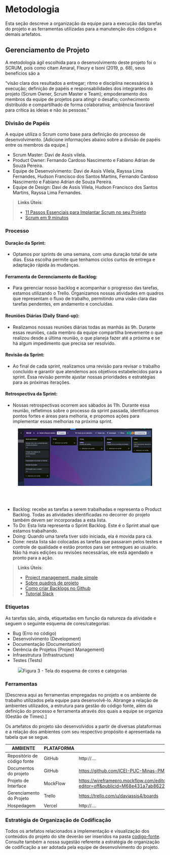 
# Metodologia

Esta seção descreve a organização da equipe para a execução das tarefas do projeto e as ferramentas utilizadas para a manutenção dos códigos e demais artefatos.


## Gerenciamento de Projeto
A metodologia ágil escolhida para o desenvolvimento deste projeto foi o SCRUM, pois como citam Amaral, Fleury e Isoni (2019, p. 68), seus benefícios são a

“visão clara dos resultados a entregar; ritmo e disciplina necessários à execução; definição de papéis e responsabilidades dos integrantes do projeto (Scrum Owner, Scrum Master e Team); empoderamento dos membros da equipe de projetos para atingir o desafio; conhecimento distribuído e compartilhado de forma colaborativa; ambiência favorável para crítica às ideias e não às pessoas.”

### Divisão de Papéis

A equipe utiliza o Scrum como base para definição do processo de desenvolvimento.
[Adicione informações abaixo sobre a divisão de papéis entre os membros da equipe.]
- Scrum Master: Davi de Assis vilela.
- Product Owner: Fernando Cardoso Nascimento e Fabiano Adrian de Souza Pereira.
- Equipe de Desenvolvimento: Davi de Assis Vilela, Rayssa Lima Fernandes, Hudson Francisco dos Santos Martins, Fernando Cardoso Nascimento e Fabiano Adrian de Souza Pereira.
- Equipe de Design: Davi de Assis Vilela, Hudson Francisco dos Santos Martins, Rayssa Lima Fernandes.

> **Links Úteis**:
> - [11 Passos Essenciais para Implantar Scrum no seu 
> Projeto](https://mindmaster.com.br/scrum-11-passos/)
> - [Scrum em 9 minutos](https://www.youtube.com/watch?v=XfvQWnRgxG0)

### Processo

#### Duração da Sprint:
- Optamos por sprints de uma semana, com uma duração total de sete dias. Essa escolha permite que tenhamos ciclos curtos de entrega e adaptação rápida às mudanças.

#### Ferramenta de Gerenciamento de Backlog:
- Para gerenciar nosso backlog e acompanhar o progresso das tarefas, estamos utilizando o Trello. Organizamos nossas atividades em quadros que representam o fluxo de trabalho, permitindo uma visão clara das tarefas pendentes, em andamento e concluídas.

#### Reuniões Diárias (Daily Stand-up):
- Realizamos nossas reuniões diárias todas as manhãs às 9h. Durante essas reuniões, cada membro da equipe compartilha brevemente o que realizou desde a última reunião, o que planeja fazer até a próxima e se há algum impedimento que precisa ser resolvido.

#### Revisão da Sprint:
- Ao final de cada sprint, realizamos uma revisão para revisar o trabalho concluído e garantir que atendemos aos objetivos estabelecidos para a sprint. Essa revisão permite ajustar nossas prioridades e estratégias para as próximas iterações.

#### Retrospectiva da Sprint:
- Nossas retrospectivas ocorrem aos sábados às 11h. Durante essa reunião, refletimos sobre o processo da sprint passada, identificamos pontos fortes e áreas para melhoria, e propomos ações para implementar essas melhorias na próxima sprint.


<figure> 
  <img src="./img/trello.png" />
</figure> 


<br> <br>

- Backlog: recebe as tarefas a serem trabalhadas e representa o Product Backlog. Todas as atividades identificadas no decorrer do projeto também devem ser incorporadas a esta lista. 
- To Do: Esta lista representa o Sprint Backlog. Este é o Sprint atual que estamos trabalhando. 
- Doing: Quando uma tarefa tiver sido iniciada, ela é movida para cá. 
- Done: nesta lista são colocadas as tarefas que passaram pelos testes e controle de qualidade e estão prontos para ser entregues ao usuário. Não há mais edições ou revisões necessárias, ele está agendado e pronto para a ação.

> **Links Úteis**:
> - [Project management, made simple](https://github.com/features/project-management/)
> - [Sobre quadros de projeto](https://docs.github.com/pt/github/managing-your-work-on-github/about-project-boards)
> - [Como criar Backlogs no Github](https://www.youtube.com/watch?v=RXEy6CFu9Hk)
> - [Tutorial Slack](https://slack.com/intl/en-br/)


### Etiquetas
<p>As tarefas são, ainda, etiquetadas em função da natureza da atividade e seguem o seguinte esquema de cores/categorias:</p>

<ul>
  <li>Bug (Erro no código)</li>
  <li>Desenvolvimento (Development)</li>
  <li>Documentação (Documentation)</li>
  <li>Gerência de Projetos (Project Management)</li>
  <li>Infraestrutura (Infrastructure)</li>
  <li>Testes (Tests)</li>
</ul>


<figure> 
  <img src="https://user-images.githubusercontent.com/100447878/164068979-9eed46e1-9b44-461e-ab88-c2388e6767a1.png"
    <figcaption>Figura 3 - Tela do esquema de cores e categorias</figcaption>
</figure> 
  
### Ferramentas

[Descreva aqui as ferramentas empregadas no projeto e os ambiente de trabalho utilizados pela  equipe para desenvolvê-lo. Abrange a relação de ambientes utilizados, a estrutura para gestão do código fonte, além da definição do processo e ferramenta através dos quais a equipe se organiza (Gestão de Times).]

Os artefatos do projeto são desenvolvidos a partir de diversas plataformas e a relação dos ambientes com seu respectivo propósito é apresentada na tabela que se segue.

| AMBIENTE                            | PLATAFORMA                         | LINK DE ACESSO                         |
|-------------------------------------|------------------------------------|----------------------------------------|
| Repositório de código fonte         | GitHub                             | http://....                            |
| Documentos do projeto               | GitHub                             |https://github.com/ICEI-PUC-Minas-PMV-ADS/pmv-ads-2024-1-e1-proj-web-t3-equipe04-rh-io/blob/main/documentos/03-Metodologia.md|
| Projeto de Interface                | MockFlow                              |https://wireframepro.mockflow.com/editor.jsp?editor=off&publicid=M68e431a7ab86229c3f3c85030700a7381712095068431&projectid=MAeiYPXgQpb&perm=Owner&space=MgdP7yIEDh#/page/fb7d2971bd5a46a7a9b201c4526dbed2) |
| Gerenciamento do Projeto            | Trello                   | https://trello.com/u/daviassis4/boards |
| Hospedagem                          | Vercel                       | http://....                            |


### Estratégia de Organização de Codificação 

Todos os artefatos relacionados a implementação e visualização dos conteúdos do projeto do site deverão ser inseridos na pasta [codigo-fonte](http://https://github.com/ICEI-PUC-Minas-PMV-ADS/WebApplicationProject-Template-v2/tree/main/codigo-fonte). Consulte também a nossa sugestão referente a estratégia de organização de codificação a ser adotada pela equipe de desenvolvimento do projeto.
